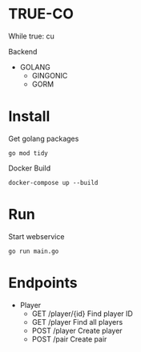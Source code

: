 # TRUE-CO
While true: cu

Backend
- GOLANG
    - GINGONIC
    - GORM

# Install

Get golang packages
```
go mod tidy
```

Docker Build
```
docker-compose up --build
```
# Run
Start webservice
```
go run main.go
```
# Endpoints
- Player
    - GET /player/{id} Find player ID
    - GET /player Find all players
    - POST /player Create player 
    - POST /pair Create pair
